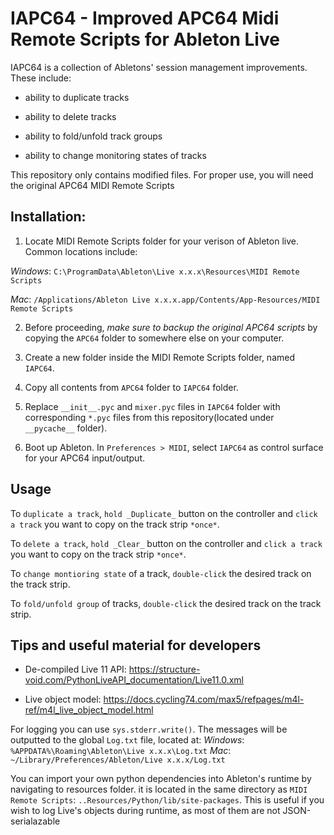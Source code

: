 
# IAPC64 - Improved APC64 Midi Remote Scripts for Ableton Live

IAPC64 is a collection of Abletons' session management improvements. These include:

- ability to duplicate tracks

- ability to delete tracks

- ability to fold/unfold track groups

- ability to change monitoring states of tracks

  

This repository only contains modified files. For proper use, you will need the original APC64 MIDI Remote Scripts

  

## Installation:

  

1. Locate MIDI Remote Scripts folder for your verison of Ableton live. Common locations include:

*Windows*: `C:\ProgramData\Ableton\Live x.x.x\Resources\MIDI Remote Scripts`

*Mac*: `/Applications/Ableton Live x.x.x.app/Contents/App-Resources/MIDI Remote Scripts`

  

2. Before proceeding, _make sure to backup the original APC64 scripts_ by copying the `APC64` folder to somewhere else on your computer.

  

3. Create a new folder inside the MIDI Remote Scripts folder, named `IAPC64`.

  

4. Copy all contents from `APC64` folder to `IAPC64` folder.

  

5. Replace `__init__.pyc` and `mixer.pyc` files in `IAPC64` folder with corresponding `*.pyc` files from this repository(located under `__pycache__` folder).

  

6. Boot up Ableton. In `Preferences > MIDI`, select `IAPC64` as control surface for your APC64 input/output.

  

## Usage

  

To `duplicate a track`, `hold _Duplicate_` button on the controller and `click a track` you want to copy on the track strip `*once*`.

To `delete a track`, `hold _Clear_` button on the controller and `click a track` you want to copy on the track strip `*once*`.

To `change montioring state` of a track, `double-click` the desired track on the track strip.

To `fold/unfold group` of tracks, `double-click` the desired track on the track strip.

  

## Tips and useful material for developers

  

- De-compiled Live 11 API: https://structure-void.com/PythonLiveAPI_documentation/Live11.0.xml

- Live object model: https://docs.cycling74.com/max5/refpages/m4l-ref/m4l_live_object_model.html

  

For logging you can use `sys.stderr.write()`. The messages will be outputted to the global `Log.txt` file, located at:
*Windows*: `%APPDATA%\Roaming\Ableton\Live x.x.x\Log.txt`
*Mac*: `~/Library/Preferences/Ableton/Live x.x.x/Log.txt`

  

You can import your own python dependencies into Ableton's runtime by navigating to resources folder. it is located in the same directory as `MIDI Remote Scripts`: `..Resources/Python/lib/site-packages`. This is useful if you wish to log Live's objects during runtime, as most of them are not JSON-serialazable